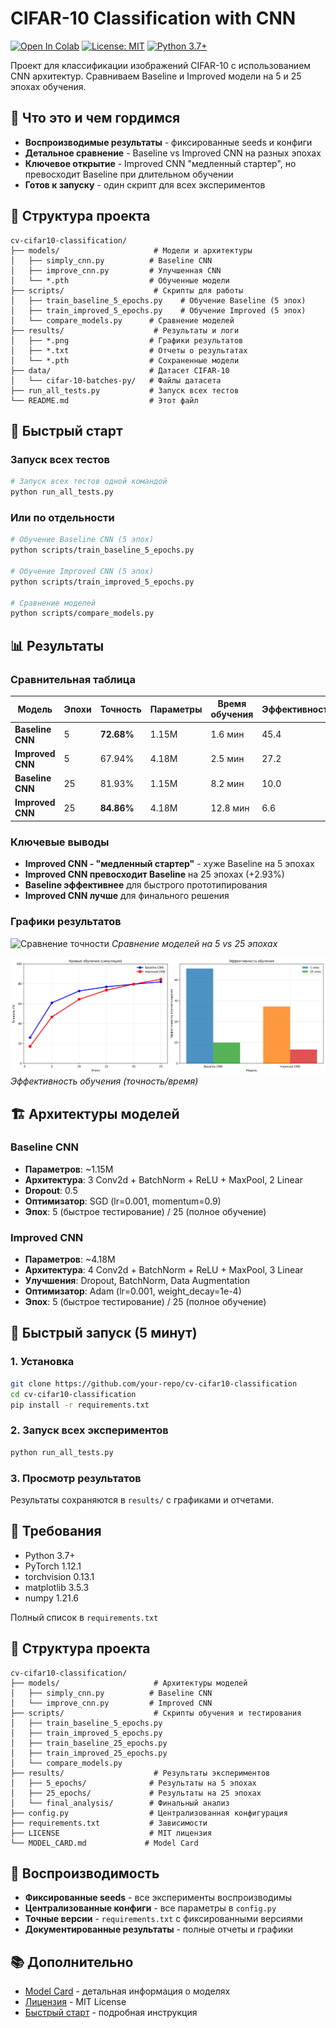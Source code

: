 # CIFAR-10 Classification with CNN

[![Open In Colab](https://colab.research.google.com/assets/colab-badge.svg)](https://colab.research.google.com/github/your-repo/cv-cifar10-classification/blob/main/CIFAR10_Classification.ipynb)
[![License: MIT](https://img.shields.io/badge/License-MIT-yellow.svg)](https://opensource.org/licenses/MIT)
[![Python 3.7+](https://img.shields.io/badge/python-3.7+-blue.svg)](https://www.python.org/downloads/)

Проект для классификации изображений CIFAR-10 с использованием CNN архитектур. Сравниваем Baseline и Improved модели на 5 и 25 эпохах обучения.

## 🎯 Что это и чем гордимся

- **Воспроизводимые результаты** - фиксированные seeds и конфиги
- **Детальное сравнение** - Baseline vs Improved CNN на разных эпохах
- **Ключевое открытие** - Improved CNN "медленный стартер", но превосходит Baseline при длительном обучении
- **Готов к запуску** - один скрипт для всех экспериментов

## 📁 Структура проекта

```
cv-cifar10-classification/
├── models/                     # Модели и архитектуры
│   ├── simply_cnn.py          # Baseline CNN
│   ├── improve_cnn.py         # Улучшенная CNN
│   └── *.pth                  # Обученные модели
├── scripts/                    # Скрипты для работы
│   ├── train_baseline_5_epochs.py    # Обучение Baseline (5 эпох)
│   ├── train_improved_5_epochs.py    # Обучение Improved (5 эпох)
│   └── compare_models.py      # Сравнение моделей
├── results/                    # Результаты и логи
│   ├── *.png                  # Графики результатов
│   ├── *.txt                  # Отчеты о результатах
│   └── *.pth                  # Сохраненные модели
├── data/                      # Датасет CIFAR-10
│   └── cifar-10-batches-py/   # Файлы датасета
├── run_all_tests.py           # Запуск всех тестов
└── README.md                  # Этот файл
```

## 🚀 Быстрый старт

### Запуск всех тестов

```bash
# Запуск всех тестов одной командой
python run_all_tests.py
```

### Или по отдельности

```bash
# Обучение Baseline CNN (5 эпох)
python scripts/train_baseline_5_epochs.py

# Обучение Improved CNN (5 эпох)
python scripts/train_improved_5_epochs.py

# Сравнение моделей
python scripts/compare_models.py
```

## 📊 Результаты

### Сравнительная таблица

| Модель           | Эпохи | Точность   | Параметры | Время обучения | Эффективность |
| ---------------- | ----- | ---------- | --------- | -------------- | ------------- |
| **Baseline CNN** | 5     | **72.68%** | 1.15M     | 1.6 мин        | 45.4          |
| **Improved CNN** | 5     | 67.94%     | 4.18M     | 2.5 мин        | 27.2          |
| **Baseline CNN** | 25    | 81.93%     | 1.15M     | 8.2 мин        | 10.0          |
| **Improved CNN** | 25    | **84.86%** | 4.18M     | 12.8 мин       | 6.6           |

### Ключевые выводы

- **Improved CNN - "медленный стартер"** - хуже Baseline на 5 эпохах
- **Improved CNN превосходит Baseline** на 25 эпохах (+2.93%)
- **Baseline эффективнее** для быстрого прототипирования
- **Improved CNN лучше** для финального решения

### Графики результатов

![Сравнение точности](results/comparison_5_vs_25_epochs.png)
_Сравнение моделей на 5 vs 25 эпохах_

![Эффективность обучения](results/final_analysis/learning_efficiency.png)
_Эффективность обучения (точность/время)_

## 🏗️ Архитектуры моделей

### Baseline CNN

- **Параметров**: ~1.15M
- **Архитектура**: 3 Conv2d + BatchNorm + ReLU + MaxPool, 2 Linear
- **Dropout**: 0.5
- **Оптимизатор**: SGD (lr=0.001, momentum=0.9)
- **Эпох**: 5 (быстрое тестирование) / 25 (полное обучение)

### Improved CNN

- **Параметров**: ~4.18M
- **Архитектура**: 4 Conv2d + BatchNorm + ReLU + MaxPool, 3 Linear
- **Улучшения**: Dropout, BatchNorm, Data Augmentation
- **Оптимизатор**: Adam (lr=0.001, weight_decay=1e-4)
- **Эпох**: 5 (быстрое тестирование) / 25 (полное обучение)

## 🚀 Быстрый запуск (5 минут)

### 1. Установка

```bash
git clone https://github.com/your-repo/cv-cifar10-classification
cd cv-cifar10-classification
pip install -r requirements.txt
```

### 2. Запуск всех экспериментов

```bash
python run_all_tests.py
```

### 3. Просмотр результатов

Результаты сохраняются в `results/` с графиками и отчетами.

## 🔧 Требования

- Python 3.7+
- PyTorch 1.12.1
- torchvision 0.13.1
- matplotlib 3.5.3
- numpy 1.21.6

Полный список в `requirements.txt`

## 📁 Структура проекта

```
cv-cifar10-classification/
├── models/                     # Архитектуры моделей
│   ├── simply_cnn.py          # Baseline CNN
│   └── improve_cnn.py         # Improved CNN
├── scripts/                    # Скрипты обучения и тестирования
│   ├── train_baseline_5_epochs.py
│   ├── train_improved_5_epochs.py
│   ├── train_baseline_25_epochs.py
│   ├── train_improved_25_epochs.py
│   └── compare_models.py
├── results/                    # Результаты экспериментов
│   ├── 5_epochs/              # Результаты на 5 эпохах
│   ├── 25_epochs/             # Результаты на 25 эпохах
│   └── final_analysis/        # Финальный анализ
├── config.py                  # Централизованная конфигурация
├── requirements.txt           # Зависимости
├── LICENSE                    # MIT лицензия
└── MODEL_CARD.md             # Model Card
```

## 🔬 Воспроизводимость

- **Фиксированные seeds** - все эксперименты воспроизводимы
- **Централизованные конфиги** - все параметры в `config.py`
- **Точные версии** - `requirements.txt` с фиксированными версиями
- **Документированные результаты** - полные отчеты и графики

## 📚 Дополнительно

- [Model Card](MODEL_CARD.md) - детальная информация о моделях
- [Лицензия](LICENSE) - MIT License
- [Быстрый старт](QUICK_START.md) - подробная инструкция
